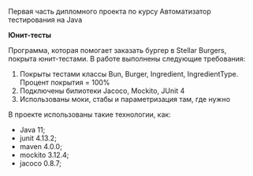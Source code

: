 Первая часть дипломного проекта по курсу Автоматизатор тестирования на Java

**Юнит-тесты**

Программа, которая помогает заказать бургер в Stellar Burgers, покрыта юнит-тестами.
В работе выполнены следующие требования:
1. Покрыты тестами классы Bun, Burger, Ingredient, IngredientType. Процент покрытия = 100%
2. Подключены билиотеки Jacoco, Mockito, JUnit 4
3. Использованы моки, стабы и параметризация там, где нужно


В проекте использованы такие технологии, как:

* Java 11;
* junit 4.13.2;
* maven 4.0.0;
* mockito 3.12.4;
* jacoco 0.8.7;
